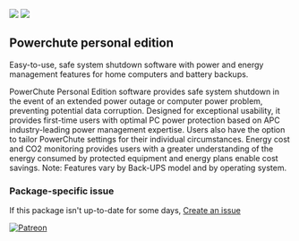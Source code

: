 [![](https://img.shields.io/chocolatey/v/powerchute-personal?color=green&label=p4merge)](https://chocolatey.org/packages/powerchute-personal) [![](https://img.shields.io/chocolatey/dt/powerchute-personal)](https://chocolatey.org/packages/powerchute-personal)

## Powerchute personal edition
Easy-to-use, safe system shutdown software with power and energy management features for home 
computers and battery backups.   

PowerChute Personal Edition software provides safe system shutdown in the event of an extended 
power outage or computer power problem, preventing potential data corruption. Designed for 
exceptional usability, it provides first-time users with optimal PC power protection based on 
APC industry-leading power management expertise. Users also have the option to tailor 
PowerChute settings for their individual circumstances. Energy cost and CO2 monitoring provides 
users with a greater understanding of the energy consumed by protected equipment and energy plans 
enable cost savings. Note: Features vary by Back-UPS model and by operating system.

### Package-specific issue
If this package isn't up-to-date for some days, [Create an issue](https://github.com/tunisiano187/Chocolatey-packages/issues/new/choose)

[![Patreon](https://cdn.jsdelivr.net/gh/tunisiano187/Chocolatey-packages@d15c4e19c709e7148588d4523ffc6dd3cd3c7e5e/icons/patreon.png)](https://www.patreon.com/bePatron?u=39585820)
